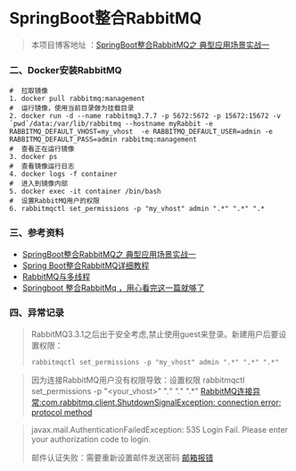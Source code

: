 # SpringBoot整合RabbitMQ
> 本项目博客地址 ：[SpringBoot整合RabbitMQ之 典型应用场景实战一](https://blog.csdn.net/u013871100/article/details/82982235)

### 二、Docker安装RabbitMQ

```shell
#  拉取镜像
1. docker pull rabbitmq:management
#  运行镜像，使用当前目录做为挂载目录
2. docker run -d --name rabbitmq3.7.7 -p 5672:5672 -p 15672:15672 -v `pwd`/data:/var/lib/rabbitmq --hostname myRabbit -e RABBITMQ_DEFAULT_VHOST=my_vhost  -e RABBITMQ_DEFAULT_USER=admin -e RABBITMQ_DEFAULT_PASS=admin rabbitmq:management
#  查看正在运行镜像
3. docker ps 
#  查看镜像运行日志
4. docker logs -f container
#  进入到镜像内部
5. docker exec -it container /bin/bash
#  设置RabbitMQ用户的权限
6. rabbitmqctl set_permissions -p "my_vhost" admin ".*" ".*" ".*
```

### 三、参考资料
- [SpringBoot整合RabbitMQ之 典型应用场景实战一](https://blog.csdn.net/u013871100/article/details/82982235)
- [Spring Boot整合RabbitMQ详细教程](https://blog.csdn.net/qq_38455201/article/details/80308771)
- [RabbitMQ与多线程](https://blog.csdn.net/qq_37653556/article/list/1)
- [Springboot 整合RabbitMq ，用心看完这一篇就够了](https://blog.csdn.net/qq_35387940/article/details/100514134)


### 四、异常记录
> RabbitMQ3.3.1之后出于安全考虑,禁止使用guest来登录。新建用户后要设置权限：
> 
> `rabbitmqctl set_permissions -p "my_vhost" admin ".*" ".*" ".*"`

> 因为连接RabbitMQ用户没有权限导致：设置权限 rabbitmqctl set_permissions -p "<your_vhost>" <username> ".*" ".*" ".*"
[RabbitMQ连接异常:com.rabbitmq.client.ShutdownSignalException: connection error; protocol method](https://blog.csdn.net/heni6560/article/details/83784192)

> javax.mail.AuthenticationFailedException: 535 Login Fail. Please enter your authorization code to login.
>
> 邮件认证失败：需要重新设置邮件发送密码
[邮箱报错](https://blog.csdn.net/qq_41879385/article/details/104259852)  

